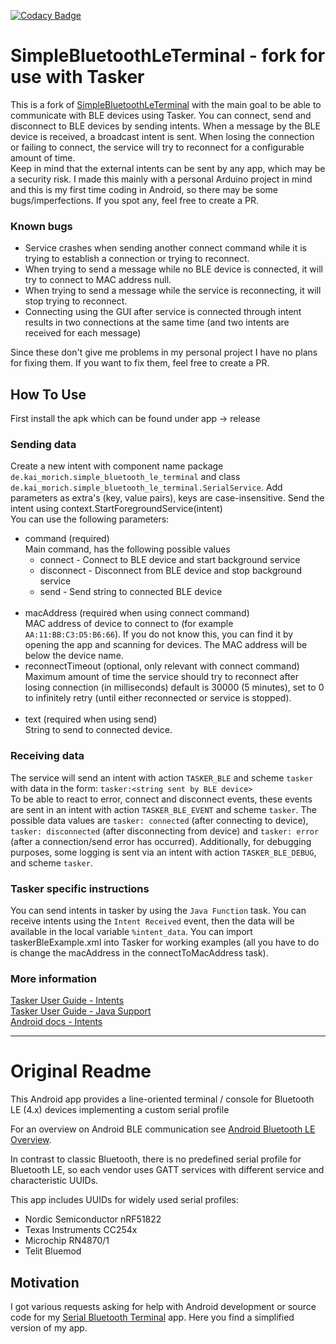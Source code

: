 [![Codacy Badge](https://api.codacy.com/project/badge/Grade/3f9ba45b5c5449179150010659311f57)](https://www.codacy.com/manual/kai-morich/SimpleBluetoothLeTerminal?utm_source=github.com&amp;utm_medium=referral&amp;utm_content=kai-morich/SimpleBluetoothLeTerminal&amp;utm_campaign=Badge_Grade)
# SimpleBluetoothLeTerminal - fork for use with Tasker

This is a fork of [SimpleBluetoothLeTerminal](https://github.com/kai-morich/SimpleBluetoothLETerminal) with the main goal 
to be able to communicate with BLE devices using Tasker. You can connect, send and disconnect to BLE devices by sending intents. 
When a message by the BLE device is received, a broadcast intent is sent. When losing the connection or failing to connect, 
the service will try to reconnect for a configurable amount of time. <br>
Keep in mind that the external intents can be sent by any app, which may be a security risk. I made this mainly with a 
personal Arduino project in mind and this is my first time coding in Android, so there may be some bugs/imperfections. 
If you spot any, feel free to create a PR.

### Known bugs
- Service crashes when sending another connect command while it is trying to establish a connection or trying to reconnect.
- When trying to send a message while no BLE device is connected, it will try to connect to MAC address null.
- When trying to send a message while the service is reconnecting, it will stop trying to reconnect.
- Connecting using the GUI after service is connected through intent results in two connections at the same time 
(and two intents are received for each message)

Since these don't give me problems in my personal project I have no plans for fixing them. If you want to fix them, 
feel free to create a PR.

## How To Use
First install the apk which can be found under app -> release
### Sending data
Create a new intent with component name package `de.kai_morich.simple_bluetooth_le_terminal` and class `de.kai_morich.simple_bluetooth_le_terminal.SerialService`.
Add parameters as extra's (key, value pairs), keys are case-insensitive. Send the intent using context.StartForegroundService(intent)<br>
You can use the following parameters:
- command (required)<br>
Main command, has the following possible values
  - connect - Connect to BLE device and start background service
  - disconnect - Disconnect from BLE device and stop background service
  - send - Send string to connected BLE device
<br><br>
- macAddress (required when using connect command)<br>
MAC address of device to connect to (for example `AA:11:BB:C3:D5:B6:66`). If you do not know this, you can find it by 
opening the app and scanning for devices. The MAC address will be below the device name.
- reconnectTimeout (optional, only relevant with connect command)<br>
Maximum amount of time the service should try to reconnect after losing connection (in milliseconds) default is 
30000 (5 minutes), set to 0 to infinitely retry (until either reconnected or service is stopped).
<br><br>
- text (required when using send) <br>
String to send to connected device.

### Receiving data
The service will send an intent with action `TASKER_BLE` and scheme `tasker` with data in the form: `tasker:<string sent by BLE device>`<br>
To be able to react to error, connect and disconnect events, these events are sent in an intent with action `TASKER_BLE_EVENT` 
and scheme `tasker`. The possible data values are `tasker: connected` (after connecting to device), `tasker: disconnected` 
(after disconnecting from device) and `tasker: error` (after a connection/send error has occurred). 
Additionally, for debugging purposes, some logging is sent via an intent with action `TASKER_BLE_DEBUG`, and scheme `tasker`.

### Tasker specific instructions
You can send intents in tasker by using the `Java Function` task. You can receive intents using the `Intent Received` event, 
then the data will be available in the local variable `%intent_data`.
You can import taskerBleExample.xml into Tasker for working examples (all you have to do is change the macAddress in the connectToMacAddress task).

### More information
[Tasker User Guide - Intents](https://tasker.joaoapps.com/userguide/en/intents.html) <br>
[Tasker User Guide - Java Support](https://tasker.joaoapps.com/userguide/en/java.html) <br>
[Android docs - Intents](https://developer.android.com/guide/components/intents-filters) <br>


---
# Original Readme

This Android app provides a line-oriented terminal / console for Bluetooth LE (4.x) devices implementing a custom serial profile

For an overview on Android BLE communication see 
[Android Bluetooth LE Overview](https://developer.android.com/guide/topics/connectivity/bluetooth/ble-overview).

In contrast to classic Bluetooth, there is no predefined serial profile for Bluetooth LE, 
so each vendor uses GATT services with different service and characteristic UUIDs.

This app includes UUIDs for widely used serial profiles:
- Nordic Semiconductor nRF51822  
- Texas Instruments CC254x
- Microchip RN4870/1
- Telit Bluemod

## Motivation

I got various requests asking for help with Android development or source code for my
[Serial Bluetooth Terminal](https://play.google.com/store/apps/details?id=de.kai_morich.serial_bluetooth_terminal) app.
Here you find a simplified version of my app.
